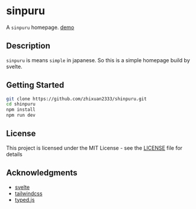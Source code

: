 # sinpuru

A `sinpuru` homepage. [demo](https://shinpuru.demo.zhixuan.dev)

## Description

`sinpuru` is means `simple` in japanese. So this is a simple homepage build by svelte.

## Getting Started

```sh
git clone https://github.com/zhixuan2333/shinpuru.git
cd shinpuru
npm install
npm run dev
```

## License

This project is licensed under the MIT License - see the [LICENSE](./LICENSE) file for details

## Acknowledgments

-   [svelte](https://svelte.dev)
-   [tailwindcss](https://tailwindcss.com)
-   [typed.js](https://github.com/mattboldt/typed.js)
